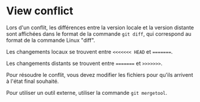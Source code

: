 # View conflict

Lors d'un conflit, les différences entre la version locale et la version distante sont affichées dans le format de la commande `git diff`, qui correspond au format de la commande Linux "diff".

Les changements locaux se trouvent entre `<<<<<<< HEAD` et `=======`.

Les changements distants se trouvent entre `=======` et `>>>>>>>`.

Pour résoudre le conflit, vous devez modifier les fichiers pour qu'ils arrivent à l'état final souhaité.

Pour utiliser un outil externe, utiliser la commande `git mergetool`.
